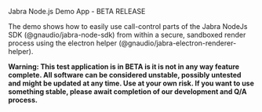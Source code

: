 Jabra Node.js Demo App - BETA RELEASE

The demo shows how to easily use call-control parts of the Jabra NodeJs SDK (@gnaudio/jabra-node-sdk) from within a secure, sandboxed render process using the electron helper (@gnaudio/jabra-electron-renderer-helper).

**Warning: This test application is in BETA is it is not in any way feature complete. All software can be considered unstable, possibly untested and might be updated at any time. Use at your own risk. If you want to use something stable, please await completion of our development and Q/A process.**